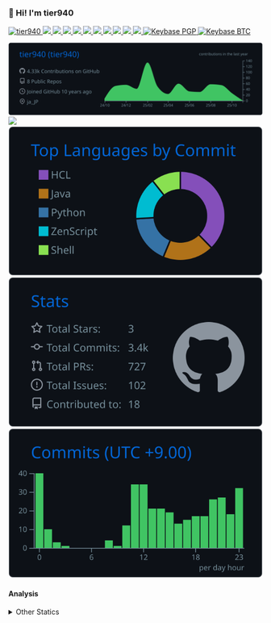 ### 👋 Hi! I'm tier940

<p align="left"> 
  <a href="https://github.com/tier940/tier940/">
    <img src="https://komarev.com/ghpvc/?username=tier940" alt="tier940" />
  </a>
  <a href="http://twitter.com/tier940">
    <img height="20" src="https://img.shields.io/twitter/follow/tier940?label=Twitter&logo=twitter&style=flat" />
  </a>
  <a href="https://github.com/tier940">
    <img height="20" src="https://img.shields.io/github/followers/tier940?label=follow&logo=github&style=flat" />
  </a>
  <a href="https://www.reddit.com/user/tier940">
    <img height="20" src="https://img.shields.io/reddit/user-karma/combined/tier940?label=Reddit&logo=reddit&style=flat" />
  </a>
  <a href="https://stackoverflow.com/users/17317833/tier940">
    <img height="20" src="https://img.shields.io/stackexchange/stackoverflow/r/17317833?label=StackOverflow&logo=stack-overflow&style=flat" />
  </a>
  <a href="https://zenn.dev/tier940">
    <img height="20" src="https://zenn.badge.nikaera.com/s/tier940/likes" />
  </a>
  <a href="https://zenn.dev/tier940">
    <img height="20" src="https://zenn.badge.nikaera.com/s/tier940/followers" />
  </a>
  <a href="https://zenn.dev/tier940">
    <img height="20" src="https://zenn.badge.nikaera.com/s/tier940/articles" />
  </a>
  <a href="http://qiita.com/tier940">
    <img height="20" src="https://qiita-badge.apiapi.app/s/tier940/posts.svg" />
  </a>
  <a href="http://qiita.com/tier940">
    <img height="20" src="https://qiita-badge.apiapi.app/s/tier940/contributions.svg" />
  </a>
  <a href="https://github.com/tier940/tier940/">
    <img height="20" src="https://github.com/tier940/tier940/actions/workflows/main.yml/badge.svg" />
  </a>
  <a href="https://keybase.io/tier940">
    <img alt="Keybase PGP" src="https://img.shields.io/keybase/pgp/tier940">
  </a>
  <a href="https://keybase.io/tier940">
    <img alt="Keybase BTC" src="https://img.shields.io/keybase/btc/tier940">
  </a>
</p>

[![](https://raw.githubusercontent.com/tier940/tier940/main/profile-summary-card-output/github_dark/0-profile-details.svg)](https://github.com/vn7n24fzkq/github-profile-summary-cards)
[![](https://raw.githubusercontent.com/tier940/tier940/main/profile-summary-card-output/github_dark/1-repos-per-language.svg)](https://github.com/vn7n24fzkq/github-profile-summary-cards) [![](https://raw.githubusercontent.com/tier940/tier940/main/profile-summary-card-output/github_dark/2-most-commit-language.svg)](https://github.com/vn7n24fzkq/github-profile-summary-cards)
[![](https://raw.githubusercontent.com/tier940/tier940/main/profile-summary-card-output/github_dark/3-stats.svg)](https://github.com/vn7n24fzkq/github-profile-summary-cards) [![](https://raw.githubusercontent.com/tier940/tier940/main/profile-summary-card-output/github_dark/4-productive-time.svg)](https://github.com/vn7n24fzkq/github-profile-summary-cards)


#### Analysis
<!-- <img height="150" src="https://github.com/tier940/tier940/blob/master/images/stat.svg" alt="Alternative Text"/> -->

<details>
  <summary>Other Statics</summary>
  <!--START_SECTION:waka-->
![Code Time](http://img.shields.io/badge/Code%20Time-5%2C893%20hrs%2057%20mins-blue)

**🐱 My GitHub Data** 

> 📦 53.2 kB Used in GitHub's Storage 
 > 
> 💼 Opted to Hire
 > 
> 📜 14 Public Repositories 
 > 
> 🔑 6 Private Repositories 
 > 
**I'm an Early 🐤** 

```text
🌞 Morning                2479 commits        ████░░░░░░░░░░░░░░░░░░░░░   16.53 % 
🌆 Daytime                5424 commits        █████████░░░░░░░░░░░░░░░░   36.16 % 
🌃 Evening                5508 commits        █████████░░░░░░░░░░░░░░░░   36.72 % 
🌙 Night                  1587 commits        ███░░░░░░░░░░░░░░░░░░░░░░   10.58 % 
```
📅 **I'm Most Productive on Saturday** 

```text
Monday                   1653 commits        ███░░░░░░░░░░░░░░░░░░░░░░   11.02 % 
Tuesday                  2321 commits        ████░░░░░░░░░░░░░░░░░░░░░   15.48 % 
Wednesday                1768 commits        ███░░░░░░░░░░░░░░░░░░░░░░   11.79 % 
Thursday                 1542 commits        ███░░░░░░░░░░░░░░░░░░░░░░   10.28 % 
Friday                   2214 commits        ████░░░░░░░░░░░░░░░░░░░░░   14.76 % 
Saturday                 2897 commits        █████░░░░░░░░░░░░░░░░░░░░   19.32 % 
Sunday                   2603 commits        ████░░░░░░░░░░░░░░░░░░░░░   17.36 % 
```


📊 **This Week I Spent My Time On** 

```text
🕑︎ Time Zone: Asia/Tokyo

💬 Programming Languages: 
Other                    24 hrs 37 mins      ██████████████████████░░░   89.39 % 
TOML                     1 hr 14 mins        █░░░░░░░░░░░░░░░░░░░░░░░░   04.50 % 
Markdown                 47 mins             █░░░░░░░░░░░░░░░░░░░░░░░░   02.89 % 
YAML                     27 mins             ░░░░░░░░░░░░░░░░░░░░░░░░░   01.65 % 
Git Config               14 mins             ░░░░░░░░░░░░░░░░░░░░░░░░░   00.89 % 

🔥 Editors: 
Chrome                   26 hrs 29 mins      ████████████████████████░   96.20 % 
VS Code                  1 hr 2 mins         █░░░░░░░░░░░░░░░░░░░░░░░░   03.80 % 

💻 Operating System: 
Windows                  26 hrs 38 mins      ████████████████████████░   96.74 % 
Linux                    53 mins             █░░░░░░░░░░░░░░░░░░░░░░░░   03.22 % 
Unknown OS               0 secs              ░░░░░░░░░░░░░░░░░░░░░░░░░   00.04 % 
```

**I Mostly Code in Java** 

```text
Java                     12 repos            ████████████░░░░░░░░░░░░░   46.15 % 
HCL                      3 repos             ███░░░░░░░░░░░░░░░░░░░░░░   11.54 % 
ZenScript                3 repos             ███░░░░░░░░░░░░░░░░░░░░░░   11.54 % 
Shell                    2 repos             ██░░░░░░░░░░░░░░░░░░░░░░░   07.69 % 
Python                   1 repo              █░░░░░░░░░░░░░░░░░░░░░░░░   03.85 % 
```



**Timeline**

![Lines of Code chart](https://raw.githubusercontent.com/tier940/tier940/main/assets/bar_graph.png)


 Last Updated on 21/06/2025 00:41:57 UTC
<!--END_SECTION:waka-->
</details>
